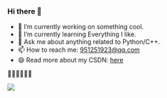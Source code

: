 ### Hi there 👋


- 🔭 I’m currently working on something cool.
- 🌱 I’m currently learning Everything I like.
- 💬 Ask me about anything related to Python/C++.
- 📫 How to reach me: 951251923@qq.com
- 😄 Read more about my CSDN: [here](https://blog.csdn.net/qiuuu?spm=1000.2115.3001.5343)

:muscle::muscle::muscle::muscle::muscle::muscle:

![](https://github-readme-stats.vercel.app/api?username=rookR&show_icons=true&theme=transparent)










